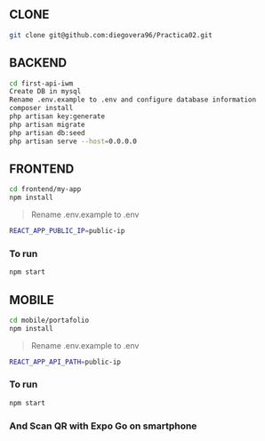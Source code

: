 ## CLONE

```bash
git clone git@github.com:diegovera96/Practica02.git
```

## BACKEND

```bash
cd first-api-iwm
Create DB in mysql
Rename .env.example to .env and configure database information
composer install
php artisan key:generate
php artisan migrate
php artisan db:seed
php artisan serve --host=0.0.0.0
```

## FRONTEND
```bash
cd frontend/my-app
npm install
```
>Rename .env.example to .env
```bash
REACT_APP_PUBLIC_IP=public-ip
```
### To run
```bash
npm start
```

## MOBILE

```bash
cd mobile/portafolio
npm install
```
>Rename .env.example to .env
```bash
REACT_APP_API_PATH=public-ip
```
### To run
```bash
npm start
```
### And Scan QR with Expo Go on smartphone